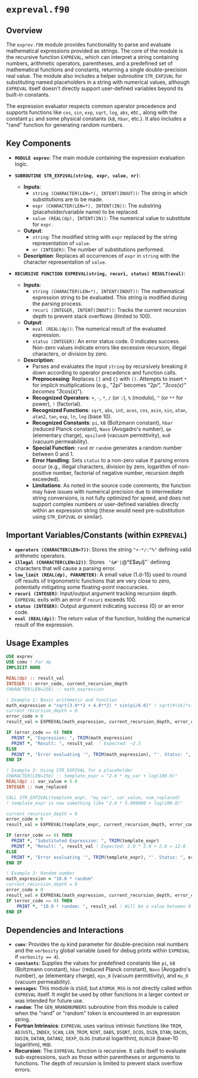 # `expreval.f90`

## Overview

The `exprev.f90` module provides functionality to parse and evaluate mathematical expressions provided as strings. The core of the module is the recursive function `EXPREVAL`, which can interpret a string containing numbers, arithmetic operators, parentheses, and a predefined set of mathematical functions and constants, returning a single double-precision real value. The module also includes a helper subroutine `STR_EXP2VAL` for substituting named placeholders in a string with numerical values, although `EXPREVAL` itself doesn't directly support user-defined variables beyond its built-in constants.

The expression evaluator respects common operator precedence and supports functions like `cos`, `sin`, `exp`, `sqrt`, `log`, `abs`, etc., along with the constant `pi` and some physical constants (`kB`, `hbar`, etc.). It also includes a "rand" function for generating random numbers.

## Key Components

- **`MODULE exprev`**: The main module containing the expression evaluation logic.

- **`SUBROUTINE STR_EXP2VAL(string, expr, value, nr)`**:
    - **Inputs**:
        - `string (CHARACTER(LEN=*), INTENT(INOUT))`: The string in which substitutions are to be made.
        - `expr (CHARACTER(LEN=*), INTENT(IN))`: The substring (placeholder/variable name) to be replaced.
        - `value (REAL(dp), INTENT(IN))`: The numerical value to substitute for `expr`.
    - **Output**:
        - `string`: The modified string with `expr` replaced by the string representation of `value`.
        - `nr (INTEGER)`: The number of substitutions performed.
    - **Description**: Replaces all occurrences of `expr` in `string` with the character representation of `value`.

- **`RECURSIVE FUNCTION EXPREVAL(string, recuri, status) RESULT(eval)`**:
    - **Inputs**:
        - `string (CHARACTER(LEN=*), INTENT(INOUT))`: The mathematical expression string to be evaluated. This string is modified during the parsing process.
        - `recuri (INTEGER, INTENT(INOUT))`: Tracks the current recursion depth to prevent stack overflows (limited to 100).
    - **Output**:
        - `eval (REAL(dp))`: The numerical result of the evaluated expression.
        - `status (INTEGER)`: An error status code. 0 indicates success. Non-zero values indicate errors like excessive recursion, illegal characters, or division by zero.
    - **Description**:
        - Parses and evaluates the input `string` by recursively breaking it down according to operator precedence and function calls.
        - **Preprocessing**: Replaces `[]` and `{}` with `()`. Attempts to insert `*` for implicit multiplications (e.g., "2pi" becomes "2*pi", "3cos(x)" becomes "3*cos(x)").
        - **Recognized Operators**: `+`, `-`, `*`, `/` (or `:`), `%` (modulo), `^` (or `**` for power), `!` (factorial).
        - **Recognized Functions**: `sqrt`, `abs`, `int`, `acos`, `cos`, `asin`, `sin`, `atan`, `atan2`, `tan`, `exp`, `ln`, `log` (base 10).
        - **Recognized Constants**: `pi`, `kB` (Boltzmann constant), `hbar` (reduced Planck constant), `Navo` (Avogadro's number), `qe` (elementary charge), `epsilon0` (vacuum permittivity), `mu0` (vacuum permeability).
        - **Special Function**: `rand` or `random` generates a random number between 0 and 1.
        - **Error Handling**: Sets `status` to a non-zero value if parsing errors occur (e.g., illegal characters, division by zero, logarithm of non-positive number, factorial of negative number, recursion depth exceeded).
        - **Limitations**: As noted in the source code comments, the function may have issues with numerical precision due to intermediate string conversions, is not fully optimized for speed, and does not support complex numbers or user-defined variables directly within an expression string (these would need pre-substitution using `STR_EXP2VAL` or similar).

## Important Variables/Constants (within `EXPREVAL`)

- **`operators (CHARACTER(LEN=7))`**: Stores the string `"+-*/:^%"` defining valid arithmetic operators.
- **`illegal (CHARACTER(LEN=12))`**: Stores ` "&#'|`@°£$øµ§"` defining characters that will cause a parsing error.
- **`low_limit (REAL(dp), PARAMETER)`**: A small value (1.d-15) used to round off results of trigonometric functions that are very close to zero, potentially mitigating some floating-point inaccuracies.
- **`recuri (INTEGER)`**: Input/output argument tracking recursion depth. `EXPREVAL` exits with an error if `recuri` exceeds 100.
- **`status (INTEGER)`**: Output argument indicating success (0) or an error code.
- **`eval (REAL(dp))`**: The return value of the function, holding the numerical result of the expression.

## Usage Examples

```fortran
USE exprev
USE comv ! For dp
IMPLICIT NONE

REAL(dp) :: result_val
INTEGER :: error_code, current_recursion_depth
CHARACTER(LEN=256) :: math_expression

! Example 1: Basic arithmetic and function
math_expression = "sqrt(3.0**2 + 4.0**2) * sin(pi/6.0)" ! sqrt(9+16)*sin(pi/6) = 5 * 0.5 = 2.5
current_recursion_depth = 0
error_code = 0
result_val = EXPREVAL(math_expression, current_recursion_depth, error_code)

IF (error_code == 0) THEN
  PRINT *, "Expression: ", TRIM(math_expression)
  PRINT *, "Result: ", result_val  ! Expected: ~2.5
ELSE
  PRINT *, "Error evaluating '", TRIM(math_expression), "'. Status: ", error_code
END IF

! Example 2: Using STR_EXP2VAL for a placeholder
CHARACTER(LEN=256) :: template_expr = "2.0 * my_var + log(100.0)"
REAL(dp) :: var_value = 5.0
INTEGER :: num_replaced

CALL STR_EXP2VAL(template_expr, "my_var", var_value, num_replaced)
! template_expr is now something like "2.0 * 5.000000 + log(100.0)"

current_recursion_depth = 0
error_code = 0
result_val = EXPREVAL(template_expr, current_recursion_depth, error_code)

IF (error_code == 0) THEN
  PRINT *, "Substituted Expression: ", TRIM(template_expr)
  PRINT *, "Result: ", result_val ! Expected: 2.0 * 5.0 + 2.0 = 12.0
ELSE
  PRINT *, "Error evaluating '", TRIM(template_expr), "'. Status: ", error_code
END IF

! Example 3: Random number
math_expression = "10.0 * random"
current_recursion_depth = 0
error_code = 0
result_val = EXPREVAL(math_expression, current_recursion_depth, error_code)
IF (error_code == 0) THEN
    PRINT *, "10.0 * random: ", result_val ! Will be a value between 0 and 10
END IF

```

## Dependencies and Interactions

- **`comv`**: Provides the `dp` kind parameter for double-precision real numbers and the `verbosity` global variable (used for debug prints within `EXPREVAL` if `verbosity == 4`).
- **`constants`**: Supplies the values for predefined constants like `pi`, `kB` (Boltzmann constant), `hbar` (reduced Planck constant), `Navo` (Avogadro's number), `qe` (elementary charge), `eps_0` (vacuum permittivity), and `mu_0` (vacuum permeability).
- **`messages`**: This module is `USE`d, but `ATOMSK_MSG` is not directly called within `EXPREVAL` itself. It might be used by other functions in a larger context or was intended for future use.
- **`random`**: The `GEN_NRANDNUMBERS` subroutine from this module is called when the "rand" or "random" token is encountered in an expression string.
- **Fortran Intrinsics**: `EXPREVAL` uses various intrinsic functions like `TRIM`, `ADJUSTL`, `INDEX`, `SCAN`, `LEN_TRIM`, `NINT`, `DABS`, `DSQRT`, `DCOS`, `DSIN`, `DTAN`, `DACOS`, `DASIN`, `DATAN`, `DATAN2`, `DEXP`, `DLOG` (natural logarithm), `DLOG10` (base-10 logarithm), `MOD`.
- **Recursion**: The `EXPREVAL` function is recursive. It calls itself to evaluate sub-expressions, such as those within parentheses or arguments to functions. The depth of recursion is limited to prevent stack overflow errors.
